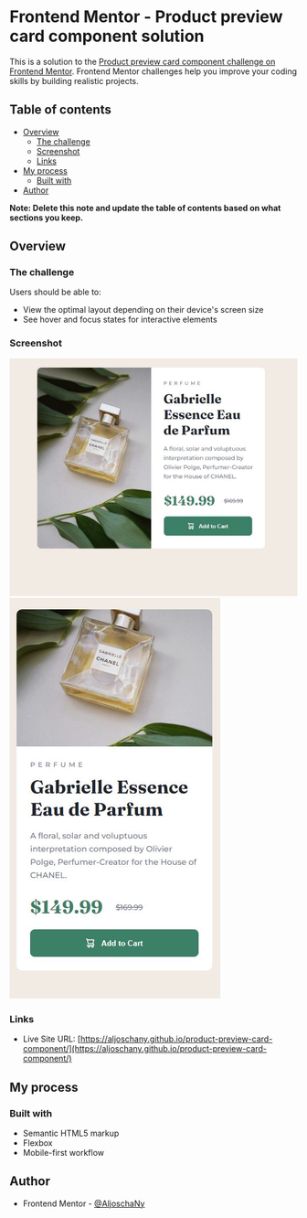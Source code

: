 # Frontend Mentor - Product preview card component solution

This is a solution to the [Product preview card component challenge on Frontend Mentor](https://www.frontendmentor.io/challenges/product-preview-card-component-GO7UmttRfa). Frontend Mentor challenges help you improve your coding skills by building realistic projects.

## Table of contents

- [Overview](#overview)
  - [The challenge](#the-challenge)
  - [Screenshot](#screenshot)
  - [Links](#links)
- [My process](#my-process)
  - [Built with](#built-with)
- [Author](#author)

**Note: Delete this note and update the table of contents based on what sections you keep.**

## Overview

### The challenge

Users should be able to:

- View the optimal layout depending on their device's screen size
- See hover and focus states for interactive elements

### Screenshot

![Desktop Screenshot](./images/screenshot-desktop.JPG)
![Mobile Screenshot](./images/screenshot-mobile.JPG)

### Links

- Live Site URL: [https://aljoschany.github.io/product-preview-card-component/](https://aljoschany.github.io/product-preview-card-component/)

## My process

### Built with

- Semantic HTML5 markup
- Flexbox
- Mobile-first workflow

## Author

- Frontend Mentor - [@AljoschaNy](https://www.frontendmentor.io/profile/AljoschaNy)
